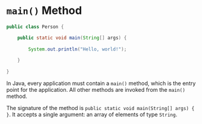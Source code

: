 # `main()` Method

```java
public class Person {

	public static void main(String[] args) {
	
		System.out.println("Hello, world!");
		
	}
	
}
```

In Java, every application must contain a `main()` method, which is the entry point for the application. All other methods are invoked from the `main()` method.

The signature of the method is `public static void main(String[] args) { }`. It accepts a single argument: an array of elements of type `String`.